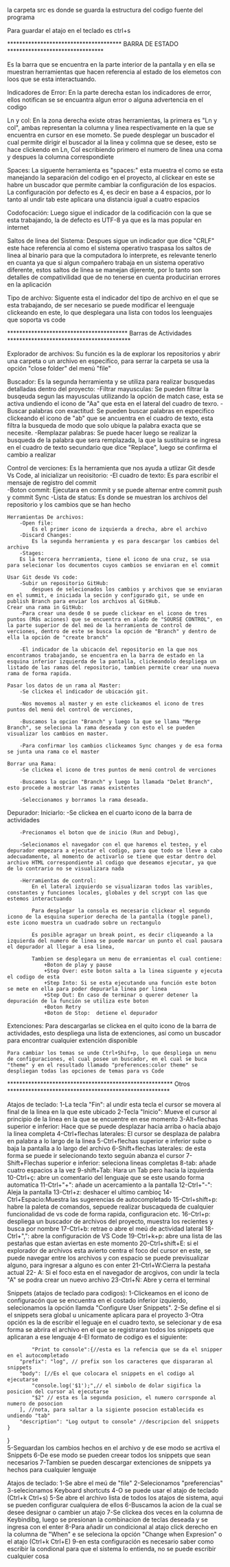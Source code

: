 la carpeta src es donde se guarda la estructura del codigo fuente del programa

Para guardar el atajo en el teclado es ctrl+s


************************************** BARRA DE ESTADO ********************************

Es la barra que se encuentra en la parte interior de la pantalla y en ella se muestran herramientas que hacen referencia al estado de los elemetos con loos que se esta interactuando.

Indicadores de Error:
    En la parte derecha estan los indicadores de error, ellos notifican se se encuantra algun error o alguna advertencia en el codigo 

Ln y col:
    En la zona derecha existe otras herramientas, la primera es "Ln y col", ambas representan la columna y linea respectivamente en la que se encuentra en cursor en ese mometo. Se puede desplegar un buscador el cual permite dirigir el buscador al la linea y colimna que se desee, esto se hace clickendo en Ln, Col escribiendo primero el numero de linea una coma y despues la columna correspondiete

Spaces:
    La siguente herramienta es "spaces:" esta muestra el como se esta manejando la separación del codigo en el proyecto, al clickear en este se habre un buscador que permite cambiar la configuración de los espacios. La configuración por defecto es 4, es decir en base a 4 espacios, por lo tanto al undir tab este aplicara una distancia igual a cuatro espacios

Codofocación:
    Luego sigue el indicador de la codificación con la que se esta trabajando, la de defecto es UTF-8 ya que es la mas popular en internet

Saltos de linea del Sistema:
    Despues sigue un indicador que dice "CRLF" este hace referencia al como el sistema operativo traspasa los saltos de linea al binario para que la computadora lo interprete, es relevante tenerlo en cuanta ya que si algun compañero trabaja en un sistema operativo diferente, estos saltos de linea se manejan dijerente, por lo tanto son detalles de compativilidad que de no tenerse en cuenta producirian errores en la aplicación 

Tipo de archivo:
    Siguente esta el indicador del tipo de archivo en el que se esta trabajando, de ser necesario se puede modificar el leenguaje clickeando en este, lo que desplegara una lista con todos los leenguajes que soporta vs code


**************************************** Barras de Actividades *****************************************

Explorador de archivos:
    Su función es la de explorar los repositorios y abrir una carpeta o un archivo en especifico, para serrar la carpeta se usa la opción "close folder" del menú "file"

Buscador:
    Es la segunda herramienta y se utiliza para realizar busquedas detalladas dentro del proyecto:
        -Filtrar mayusculas: 
            Se pueden filtrar la busqeuda segun las mayusculas utilizando la opción de match case, esta se activa undiendo el icono de "Aa" que esta en el lateral del cuadro de texro.
        -Buscar palabras con exactitud: 
            Se pueden buscar palabras en especifico clickeando el icono de "ab" que se ancuentra en el cuadro de texto, esta filtra la busqueda de modo que solo ubique la palabra exacta que se necesite.
        -Remplazar palabras:
            Se puede hacer luego se realizar la busqueda de la palabra que sera remplazada, la que la sustituira se ingresa en el cuadro de texto secundario que dice "Replace", luego se confirma el cambio a realizar
    
Control de verciones:
    Es la herramienta que nos ayuda a utlizar Git desde Vs Code, al inicializar un reoisitorio:
        -El cuadro de texto:
            Es para escribir el mensaje de registro del commit  
        -Boton commit: 
            Ejecutara en commit y se puede alternar entre commit push y commit Sync 
        -Lista de status:
            Es donde se muestran los archivos del repositorio y los cambios que se han hecho

    Herramientas De archivos:
        -Open file:
            Es el primer icono de izquierda a drecha, abre el archivo
        -Discard Changes:
            Es la segunda herramienta y es para descargar los cambios del archivo
        -Stages:
        Es la tercera herrramienta, tiene el icono de una cruz, se usa para selecionar los documentos cuyos cambios se enviaran en el commit 
        
    Usar Git desde Vs code:
        -Subir un repositorio GitHub:
            despues de selecionados los cambios y archivos que se enviaran en el summit, e iniciada la seción y configurado git, se unde en publish Branch para enviar los archivos al GitHub.
    Crear una rama in GitHub:
        -Para crear una desde 0 se puede clickear en el icono de tres puntos (Más aciones) que se encuentra en alado de "SOURSE CONTROL", en la parte superior de del meú de la herramienta de control de verciones, dentro de este se busca la opción de "Branch" y dentro de ella la opción de "create branch" 
        
        -El indicador de la ubicacón del repositorio en la que nos encontramos trabajando, se encuentra en la barra de estado en la esquina inferior izquierda de la pantalla, clickeandolo despliega un listado de las ramas del repositorio, tambien permite crear una nueva rama de forma rapida.

    Pasar los datos de un rama al Master:
        -Se clickea el indicador de ubicación git.

        -Nos movemos al master y en este clickeamos el icono de tres puntos del menú del control de verciones, 

        -Buscamos la opcion "Branch" y luego la que se llama "Merge Branch", se seleciona la rama deseada y con esto el se pueden visualizar los cambios en master.

        -Para confirmar los cambios clickeamos Sync changes y de esa forma se junta una rama co el master 

    Borrar una Rama:
        -Se clickea el icono de tres puntos de menú control de verciones

        -Buscamos la opcion "Branch" y luego la llamada "Delet Branch", esto procede a mostrar las ramas existentes 

        -Seleccionamos y borramos la rama deseada.

Depurador:
    Iniciarlo:
        -Se clickea en el cuarto icono de la barra de actividades

        -Precionamos el boton que de inicio (Run and Debug),

        -Selecionamos el navegador con el que haremos el testeo, y el depurador empezara a ejecutar el codigo, para que todo se lleve a cabo adecuadamente, al momento de activarlo se tiene que estar dentro del archivo HTML correspondiente al codigo que deseamos ejecutar, ya que de lo contrario no se visualizara nada

        -Herramientas de control:
            En el lateral izquierdo se visualizaran todos las varibles, constantes y funciones locales, globales y del scrypt con las que estemos interactuando

            Para desplegar la consola es necesario clickear el segundo icono de la esquina superior derecha de la pantalla (toggle panel), este icono muestra un cuadrado sobre un rectangulo

            Es posible agragar un break point, es decir cliqueando a la izquierda del numero de linea se puede marcar un punto el cual pausara el depurador al llegar a esa linea, 

            Tambien se desplegara un menu de erramientas el cual contiene: 
                +Boton de play y pause
                +Step Over: este boton salta a la linea siguente y ejecuta el codigo de esta
                +Step Into: Si se esta ejecutando una función este boton se mete en ella para poder depurarla linea por linea 
                +Step Out: En caso de terminar o querer detener la depuración de la función se utiliza este boton
                +Boton Retry
                +Boton de Stop:  detiene el depurador 

Extenciones:
    Para descargarlas se clickea en el quito icono de la barra de actividades, esto despliega una lista de extenciones, así como un buscador para encontrar cualquier extención disponible

    Para cambiar los temas se unde Ctrl+Shif+p, lo que despliega un menu de configuraciones, el cual posee un buscador, en el cual se buca "theme" y en el resultado llamado "preferences:color theme" se despliegan todas las opciones de temas para vs Code



******************************************************* Otros ******************************************************

Atajos de teclado:
    1-La tecla "Fin": al undir esta tecla el cursor se movera al final de la linea en la que este ubicado
    2-Tecla "Inicio": Mueve el cursor al principio de la linea en la que se encuentre en ese momento
    3-Alt+flechas superior e inferior: Hace que se puede desplazar hacia arriba o hacia abajo la linea completa
    4-Ctrl+flechas laterales: El cursor se desplaza de palabra en palabra a lo largo de la linea
    5-Ctrl+flechas superior e inferior sube o baja la pantalla a lo largo del archivo
    6-Shift+flechas laterales: de esta forma se puede ir selecionando texto seguún abanza el cursor
    7-Shift+Flechas superior e inferior: seleciona lineas completas
    8-tab: añade cuatro espacios a la vez 
     9-shift+Tab: Hara un Tab pero hacia la izquierda 
    10-Ctrl+ç: abre un comentario del lenguaje que se este usando forma automatíca
    11-Ctrl+"+": añade un acercamiento a la pantalla
    12-Ctrl+"-": Aleja la pantalla
    13-Ctrl+z: deshacer el ultimo cambioç
    14-Ctrl+Espacio:Muestra las sugerencias de autocompletado
    15-Ctrl+shift+p: habre la paleta de comandos,  sepuede realizar buscaqueda de cualquier funcionalidad de vs code de forma rapida, configuracion etc.
    16-Ctrl+p: despliega un buscador de archivos del proyecto, muestra los recientes y busca por nombre
    17-Ctrl+b: retrae o abre el meú de actividad lateral
    18-Ctrl+",": abre la configuración de VS Code
    19-Ctrl+k+p: abre una lista de las pestañas que estan aviertas en este momento 
    20-Ctrl+shift+E: si el explorador de archivos esta avierto centra el foco del cursor en este, se puede navegar entre los archivos y con espacio se puede previsualizar alguno, para ingresar a alguno es con enter
    21-Ctrl+W:Cierra la pestaña actual
    22- A: Si el foco esta en el navegador de arcgivos, con undir la tecla "A" se podra crear un nuevo archivo
    23-Ctrl+Ñ: Abre y cerra el terminal

Snippets (atajos de teclado para codigos):
    1-Clickeamos en el icono de configuracón que se encuentra en el costado inferior izquierdo, selecionamos la opción llamda "Configure User Snippets".
    2-Se define el si el snippets sera global u unicamente aplicara para el proyecto
    3-Otra opción es la de escribir el leguaje en el cuadro texto, se selecionar y de esa forma se abrira el archivo en el que se registraran todos los snippets que aplicaran a ese lenguaje 
    4-El formato de codigo es el siguiente:

            "Print to console":{//esta es la refencia que se da el snipper en el autocompletado
		"prefix": "log", // prefix son los caracteres que dispararan al snippets
		"body": [//Es el que colocara el snippets en el codigo al ejecutarse 
			"console.log('$1');",// el simbolo de dolar sigifica la posicion del cursor al ejecutarse
			"$2" // esta es la segunda posicion, el numero corrsponde al numero de posocion 
		], //nota, para saltar a la sigiente posocion establecida es undiendo "tab"
		"description": "Log output to console" //descripcion del snippets
	}
}   
    5-Seguardan los cambios hechos en el archivo y de ese modo se acrtiva el Snippets
    6-De ese modo se pueden creear todos los snippets que sean necesarios
    7-Tambien se pueden descargar extenciones de snippets ya hechos para cualquier lenguaje

Atajos de teclado:
    1-Se abre el meú de "file" 
    2-Selecionamos "preferencias"
    3-selecionamos Keyboard shortcuts 
    4-O se puede usar el atajo de teclado (Ctrl+k Ctrl+s)
    5-Se abre el archivo lista de todos los atajos de sistema, aqui se pueden configurar cualquiera de ellos
    6-Buscamos la acion de la cual se desee designar o cambier un atajo
    7-Se clickea dos veces en la columna de Keybindibg, luego se presionan la combinacion de teclas deseada y se ingresa con el enter
    8-Para añadir un condicional al atajo click derecho en la columna de "When" e se seleciona la opción "Change when Expresion" o el atajo (Ctrl+k Ctrl+E)
    9-en esta configuración es necesario saber como escribir la condional para que el sistema lo entienda, no se puede escribir cualquier cosa